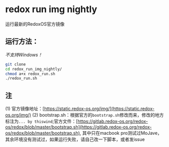 # redox run img nightly

运行最新的RedoxOS官方镜像

## 运行方法：

*不支持Windows！*

```bash
git clone 
cd redox_run_img_nightly/
chmod a+x redox_run.sh
./redox_run.sh
```

## 注

(1) 官方镜像地址：[https://static.redox-os.org/img/](https://static.redox-os.org/img/)
(2) bootstrap.sh：根据官方的`bootstrap.sh`修改而来，修改的地方标注为`... by thiswind`;官方文件：[https://gitlab.redox-os.org/redox-os/redox/blob/master/bootstrap.sh](https://gitlab.redox-os.org/redox-os/redox/blob/master/bootstrap.sh), 其中只在macbook pro测试过MoJave，其余环境没有测试过，如果运行失败，请自己改一下脚本，或者发issue
